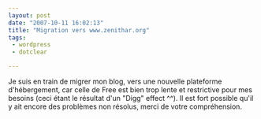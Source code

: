 ```yaml
---
layout: post
date: "2007-10-11 16:02:13"
title: "Migration vers www.zenithar.org"
tags:
 - wordpress
 - dotclear

---
```



Je suis en train de migrer mon blog, vers une nouvelle plateforme d'hébergement, car celle de Free est bien trop lente et restrictive pour mes besoins (ceci étant le résultat d'un "Digg" effect ^^). Il est fort possible qu'il y ait encore des problèmes non résolus, merci de votre compréhension.


